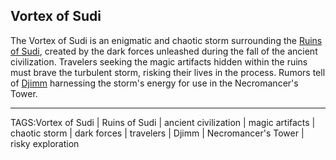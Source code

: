 ## Vortex of Sudi

The Vortex of Sudi is an enigmatic and chaotic storm surrounding the [Ruins of Sudi](Ruins_of_Sudi.md), created by the dark forces unleashed during the fall of the ancient civilization. Travelers seeking the magic artifacts hidden within the ruins must brave the turbulent storm, risking their lives in the process. Rumors tell of [Djimm](../People/Djimm.md) harnessing the storm's energy for use in the Necromancer's Tower.


---

TAGS:Vortex of Sudi | Ruins of Sudi | ancient civilization | magic artifacts | chaotic storm | dark forces | travelers | Djimm | Necromancer's Tower | risky exploration
